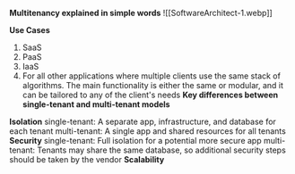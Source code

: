 **Multitenancy explained in simple words**
![[SoftwareArchitect-1.webp]]

**Use Cases**
1. SaaS
2. PaaS
3. IaaS
4. For all other applications where multiple clients use the same stack of algorithms. The main functionality is either the same or modular, and it can be tailored to any of the client's needs
**Key differences between single-tenant and multi-tenant models**

**Isolation**
single-tenant: A separate app, infrastructure, and database for each tenant
multi-tenant: A single app and shared resources for all tenants
**Security**
single-tenant: Full isolation for a potential more secure app
multi-tenant: Tenants may share the same database, so additional security steps should be taken by the vendor
**Scalability**
